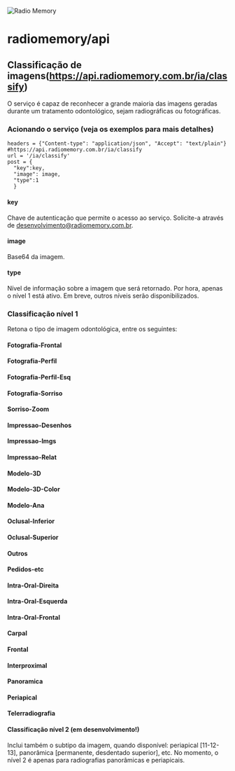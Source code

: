 ![Radio Memory](https://radiomemory.com.br/wp-content/uploads/2020/02/logo-site-com-borda.png)
# radiomemory/api

## Classificação de imagens(https://api.radiomemory.com.br/ia/classify)
O serviço é capaz de reconhecer a grande maioria das imagens geradas durante um tratamento odontológico, sejam radiográficas ou fotográficas.

### Acionando o serviço (veja os exemplos para mais detalhes)

```
headers = {"Content-type": "application/json", "Accept": "text/plain"}
#https://api.radiomemory.com.br/ia/classify
url = '/ia/classify'
post = {
  "key":key,
  "image": image,
  "type":1
  }
```
#### key
Chave de autenticação que permite o acesso ao serviço. Solicite-a através de desenvolvimento@radiomemory.com.br.
#### image
Base64 da imagem.
#### type
Nível de informação sobre a imagem que será retornado. Por hora, apenas o nível 1 está ativo. Em breve, outros níveis serão disponibilizados.

### Classificação nível 1
Retona o tipo de imagem odontológica, entre os seguintes:
#### Fotografia-Frontal
#### Fotografia-Perfil
#### Fotografia-Perfil-Esq
#### Fotografia-Sorriso
#### Sorriso-Zoom
#### Impressao-Desenhos
#### Impressao-Imgs
#### Impressao-Relat
#### Modelo-3D
#### Modelo-3D-Color
#### Modelo-Ana
#### Oclusal-Inferior
#### Oclusal-Superior
#### Outros
#### Pedidos-etc
#### Intra-Oral-Direita
#### Intra-Oral-Esquerda
#### Intra-Oral-Frontal
#### Carpal
#### Frontal
#### Interproximal
#### Panoramica
#### Periapical
#### Telerradiografia

#### Classificação nível 2 (em desenvolvimento!)
Inclui também o subtipo da imagem, quando disponível: periapical [11-12-13], panorâmica [permanente, desdentado superior], etc. No momento, o nível 2 é apenas para radiografias panorâmicas e periapicais.
